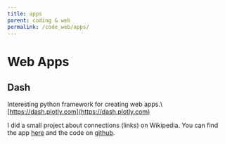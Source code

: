 ```yaml
---
title: apps
parent: coding & web
permalink: /code_web/apps/
---
```


# Web Apps

## Dash

Interesting python framework for creating web apps.\ [https://dash.plotly.com](https://dash.plotly.com)

I did a small project about connections (links) on Wikipedia. You can find the app [here](https://wiki-network.herokuapp.com) and the code on [github](https://github.com/andreaheilrath/wiki-network).
